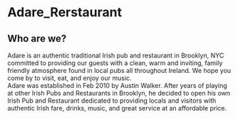 # Adare_Rerstaurant

<h2>Who are we?</h2>

<p>Adare is an authentic traditional Irish pub and restaurant in Brooklyn, NYC committed to providing our guests with a clean, warm and inviting, family friendly atmosphere found in local pubs all throughout Ireland.  We hope you come by to visit, eat, and enjoy our music. <br> Adare was established in Feb 2010 by Austin Walker.  After years of playing at other Irish Pubs and Restaurants in Brooklyn, he decided to open his own Irish Pub and Restaurant dedicated to providing locals and visitors with authentic Irish fare, drinks, music, and great service at an affordable price.</p>


